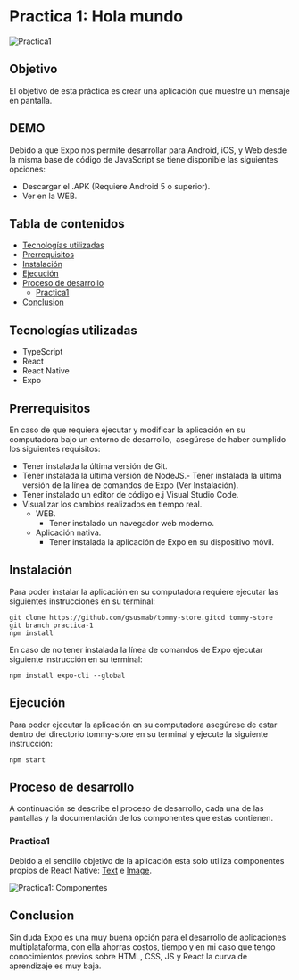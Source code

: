 # Practica 1: Hola mundo

![Practica1](https://i.imgur.com/k1CRd5X.png)

## Objetivo

El objetivo de esta práctica es crear una aplicación que muestre un mensaje en pantalla.

## DEMO

Debido a que Expo nos permite desarrollar para Android, iOS, y Web desde la misma base de código de JavaScript se tiene disponible las siguientes opciones:

- Descargar el .APK (Requiere Android 5 o superior).
- Ver en la WEB.

## Tabla de contenidos

- [Tecnologías utilizadas](#tecnolog-as-utilizadas)
- [Prerrequisitos](#prerrequisitos)
- [Instalación](#instalaci-n)
- [Ejecución](#ejecuci-n)
- [Proceso de desarrollo](#proceso-de-desarrollo)
  - [Practica1](#practica1)
- [Conclusion](#conclusion)

## Tecnologías utilizadas

- TypeScript
- React
- React Native
- Expo

## Prerrequisitos

En caso de que requiera ejecutar y modificar la aplicación en su computadora bajo un entorno de desarrollo,  asegúrese de haber cumplido los siguientes requisitos:

- Tener instalada la última versión de Git.
- Tener instalada la última versión de NodeJS.- Tener instalada la última versión de la línea de comandos de Expo (Ver Instalación).
- Tener instalado un editor de código e.j Visual Studio Code.
- Visualizar los cambios realizados en tiempo real.
  - WEB.
    - Tener instalado un navegador web moderno.
  - Aplicación nativa.
    - Tener instalada la aplicación de Expo en su dispositivo móvil.

## Instalación

Para poder instalar la aplicación en su computadora requiere ejecutar las siguientes instrucciones en su terminal:

```
git clone https://github.com/gsusmab/tommy-store.gitcd tommy-store
git branch practica-1
npm install
```

En caso de no tener instalada la línea de comandos de Expo ejecutar siguiente instrucción en su terminal:

```
npm install expo-cli --global
```

## Ejecución

Para poder ejecutar la aplicación en su computadora asegúrese de estar dentro del directorio tommy-store en su terminal y ejecute la siguiente instrucción:

```
npm start
```

## Proceso de desarrollo

A continuación se describe el proceso de desarrollo, cada una de las pantallas y la documentación de los componentes que estas contienen.

### Practica1

Debido a el sencillo objetivo de la aplicación esta solo utiliza componentes propios de React Native: [Text](https://reactnative.dev/docs/text "Text") e [Image](https://reactnative.dev/docs/image "Image").

![Practica1: Componentes](https://i.imgur.com/H6h5C9H.png)

## Conclusion

Sin duda Expo es una muy buena opción para el desarrollo de aplicaciones multiplataforma, con ella ahorras costos, tiempo y en mi caso que tengo conocimientos previos sobre HTML, CSS, JS y React la curva de aprendizaje es muy baja.
